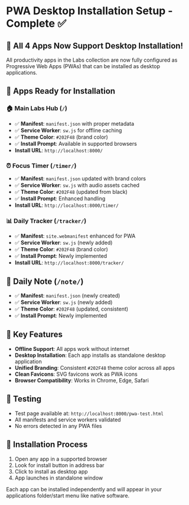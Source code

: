 # PWA Desktop Installation Setup - Complete ✅

## 🎉 All 4 Apps Now Support Desktop Installation!

All productivity apps in the Labs collection are now fully configured as Progressive Web Apps (PWAs) that can be installed as desktop applications.

## 📱 Apps Ready for Installation

### 🏠 Main Labs Hub (`/`)
- ✅ **Manifest**: `manifest.json` with proper metadata
- ✅ **Service Worker**: `sw.js` for offline caching
- ✅ **Theme Color**: `#202F48` (brand color)
- ✅ **Install Prompt**: Available in supported browsers
- **Install URL**: `http://localhost:8000/`

### ⏰ Focus Timer (`/timer/`)
- ✅ **Manifest**: `manifest.json` updated with brand colors
- ✅ **Service Worker**: `sw.js` with audio assets cached
- ✅ **Theme Color**: `#202F48` (updated from black)
- ✅ **Install Prompt**: Enhanced handling
- **Install URL**: `http://localhost:8000/timer/`

### 📊 Daily Tracker (`/tracker/`)
- ✅ **Manifest**: `site.webmanifest` enhanced for PWA
- ✅ **Service Worker**: `sw.js` (newly added)
- ✅ **Theme Color**: `#202F48` (brand color)
- ✅ **Install Prompt**: Newly implemented
- **Install URL**: `http://localhost:8000/tracker/`

## 📝 Daily Note (`/note/`)
- ✅ **Manifest**: `manifest.json` (newly created)
- ✅ **Service Worker**: `sw.js` (newly added)
- ✅ **Theme Color**: `#202F48` (updated, consistent)
- ✅ **Install Prompt**: Newly implemented

## 🎯 Key Features
- **Offline Support**: All apps work without internet
- **Desktop Installation**: Each app installs as standalone desktop application
- **Unified Branding**: Consistent `#202F48` theme color across all apps
- **Clean Favicons**: SVG favicons work as PWA icons
- **Browser Compatibility**: Works in Chrome, Edge, Safari

## 🧪 Testing
- Test page available at: `http://localhost:8000/pwa-test.html`
- All manifests and service workers validated
- No errors detected in any PWA files

## 📱 Installation Process
1. Open any app in a supported browser
2. Look for install button in address bar
3. Click to install as desktop app
4. App launches in standalone window

Each app can be installed independently and will appear in your applications folder/start menu like native software.
